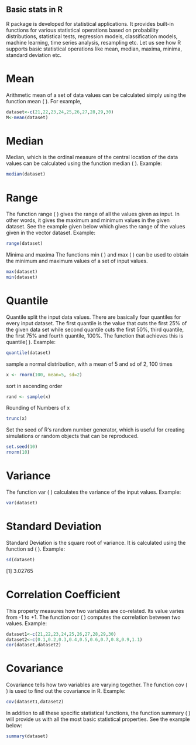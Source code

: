 ## Basic stats in R
R package is developed for statistical applications. It provides built-in functions for various statistical operations based on probability distributions, statistical tests, regression models, classification models, machine learning, time series analysis, resampling etc. Let us see how R supports basic statistical operations like mean, median, maxima, minima, standard deviation etc. 

# Mean
Arithmetic mean of a set of data values can be calculated simply using the function mean ( ). For example,
```R
dataset<-c(21,22,23,24,25,26,27,28,29,30)
M<-mean(dataset)
```

# Median
Median, which is the ordinal measure of the central location of the data values can be calculated using the function 
median ( ).
Example:
```R
median(dataset)
```

# Range
The function range ( ) gives the range of all the values given as input. In other words, it gives the maximum and minimum values in the given dataset. See the example given below which gives the range of the values given in the vector dataset.
Example:
```R
range(dataset)
```
Minima and maxima
The functions min ( ) and max ( ) can be used to obtain the minimum and maximum values of a set of input values.
```R
max(dataset)
min(dataset)
```
# Quantile
Quantile split the input data values. There are basically four quantiles for every input dataset. The first quantile is the value that cuts the first 25% of the given data set while second quantile cuts the first 50%, third quantile, the first 75% and fourth quantile, 100%. The function that achieves this is quantile( ). 
Example:
```R
quantile(dataset)
```


sample a normal distribution, with a mean of 5 and sd of 2, 100 times
```R
x <- rnorm(100, mean=5, sd=2)
```
sort in ascending order
```R
rand <- sample(x)
```
Rounding of Numbers of x
```R
trunc(x)
```
Set the seed of R‘s random number generator, which is useful for creating simulations or random objects that can be reproduced.
```R
set.seed(10)
rnorm(10)
```

# Variance
The function var ( ) calculates the variance of the input values. 
Example:
```R
var(dataset)
```

# Standard Deviation
Standard Deviation is the square root of variance. It is calculated using the function sd ( ). 
Example:
```R
sd(dataset)
```
[1] 3.02765

# Correlation Coefficient
This property measures how two variables are co-related.  Its value varies from -1 to +1. The function cor ( ) computes the correlation between two values.
Example:
```R
dataset1<-c(21,22,23,24,25,26,27,28,29,30)
dataset2<-c(0.1,0.2,0.3,0.4,0.5,0.6,0.7,0.8,0.9,1.1)
cor(dataset,dataset2)
```

# Covariance
Covariance tells how two variables are varying together. The function cov ( ) is used to find out the covariance in R.
Example:
```R
cov(dataset1,dataset2)
```

In addition to all these specific statistical functions, the function summary ( ) will provide us with all the most basic statistical properties. See the example below:
```R
summary(dataset)
```

